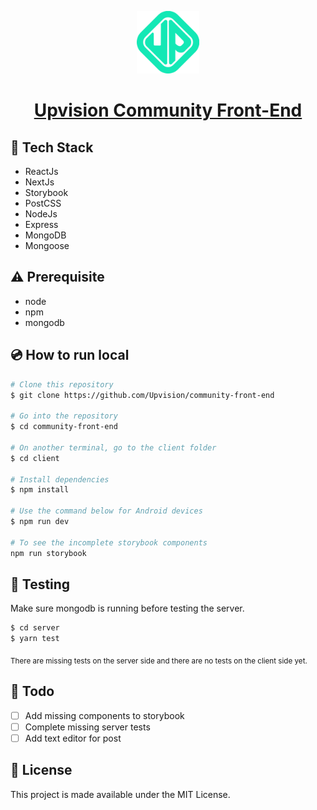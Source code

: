 <a href="https://community.upvision.co">
  <p align="center">
      <img alt="UpVision" src="./icons/logo.svg" width="100" />
  </p>
  <h1 align="center">
    Upvision Community Front-End
  </h1>
</a>

## :rocket: Tech Stack

- ReactJs
- NextJs
- Storybook
- PostCSS
- NodeJs
- Express
- MongoDB
- Mongoose

## :warning: Prerequisite

- node
- npm
- mongodb

## :cd: How to run local

```bash
# Clone this repository
$ git clone https://github.com/Upvision/community-front-end

# Go into the repository
$ cd community-front-end

# On another terminal, go to the client folder
$ cd client

# Install dependencies
$ npm install

# Use the command below for Android devices
$ npm run dev

# To see the incomplete storybook components
npm run storybook
```

## :mag_right: Testing

Make sure mongodb is running before testing the server.

```bash
$ cd server
$ yarn test
```

<sub>There are missing tests on the server side and there are no tests on the client side yet.</sub>

## :scroll: Todo

- [ ] Add missing components to storybook
- [ ] Complete missing server tests
- [ ] Add text editor for post

## :memo: License

This project is made available under the MIT License.
